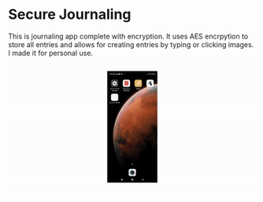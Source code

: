 # Secure Journaling
This is journaling app complete with encryption. It uses AES encrpytion to store all entries and allows for creating entries by typing or clicking images. I made it for personal use.  
<img alt="preview" src="Demo.gif" >
